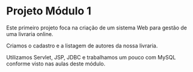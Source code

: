 <h1>Projeto Módulo 1</h1>

Este primeiro projeto foca na criação de um sistema Web para gestão de uma livraria online.

Criamos o cadastro e a listagem de autores da nossa livraria.

Utilizamos Servlet, JSP, JDBC e trabalhamos um pouco com MySQL conforme visto nas aulas deste módulo.
